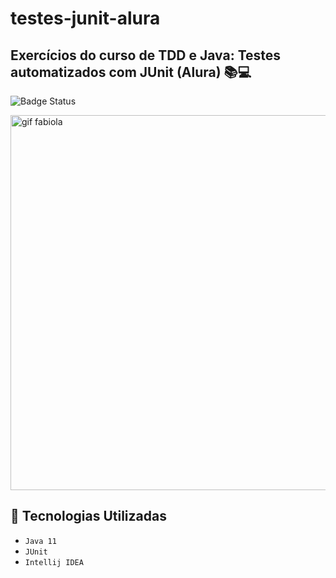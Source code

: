 # testes-junit-alura
## Exercícios do curso de TDD e Java: Testes automatizados com JUnit (Alura) :books::computer: 

![Badge Status](http://img.shields.io/static/v1?label=STATUS&message=Em%20Desenvolvimento&color=GREEN&style=for-the-badge)

<img src="https://user-images.githubusercontent.com/97403936/200439147-0f3cb88e-95f7-45b1-b1f5-96a48b47a4ce.png" alt="gif fabiola" width="600">

## :wrench: Tecnologias Utilizadas 
- `Java 11`
- `JUnit`
- `Intellij IDEA`

